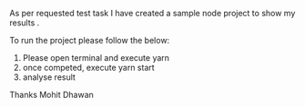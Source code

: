 As per requested test task I have created a sample node project to show my results . 

To run the project please follow the below: 

1. Please open terminal and execute yarn 
2. once competed, execute yarn start
3. analyse result  

Thanks 
Mohit Dhawan